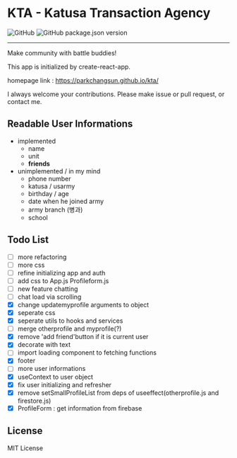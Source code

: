 # KTA - Katusa Transaction Agency

![GitHub](https://img.shields.io/github/license/parkchangsun/kta?style=flat-square)
![GitHub package.json version](https://img.shields.io/github/package-json/v/parkchangsun/kta?style=flat-square)

---

Make community with battle buddies!

This app is initialized by create-react-app.

homepage link : <https://parkchangsun.github.io/kta/>

I always welcome your contributions. Please make issue or pull request, or contact me.

## Readable User Informations

- implemented
  - name
  - unit
  - **friends**
- unimplemented / in my mind
  - phone number
  - katusa / usarmy
  - birthday / age
  - date when he joined army
  - army branch (병과)
  - school

## Todo List

- [ ] more refactoring
- [ ] more css
- [ ] refine initializing app and auth
- [ ] add css to App.js Profileform.js
- [ ] new feature chatting
- [ ] chat load via scrolling
- [x] change updatemyprofile arguments to object
- [x] seperate css
- [x] seperate utils to hooks and services
- [ ] merge otherprofile and myprofile(?)
- [x] remove 'add friend'button if it is current user
- [x] decorate with text
- [ ] import loading component to fetching functions
- [x] footer
- [ ] more user informations
- [x] useContext to user object
- [x] fix user initializing and refresher
- [x] remove setSmallProfileList from deps of useeffect(otherprofile.js and firestore.js)
- [x] ProfileForm : get information from firebase

## License

MIT License
